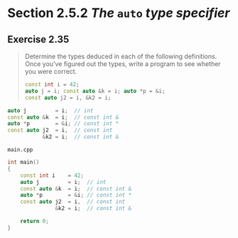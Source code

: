 # Section 2.5.2 _The_ `auto` _type specifier_

## Exercise 2.35

> Determine the types deduced in each of the following definitions. Once you’ve figured out the types, write a program to see whether you were correct.
> ```cpp
> const int i = 42;
> auto j = i; const auto &k = i; auto *p = &i;
> const auto j2 = i, &k2 = i;
> ```

```cpp
auto j         = i;  // int
const auto &k  = i;  // const int &
auto *p        = &i; // const int *
const auto j2  = i,  // const int
           &k2 = i;  // const int &
```

`main.cpp`
```cpp
int main()
{
    const int i    = 42;
    auto j         = i;  // int
    const auto &k  = i;  // const int &
    auto *p        = &i; // const int *
    const auto j2  = i,  // const int
               &k2 = i;  // const int &

    return 0;
}
```
